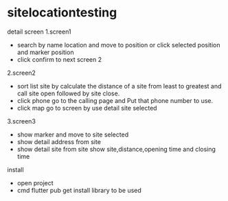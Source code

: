 # sitelocationtesting

detail screen
1.screen1
  - search by name location and move to position or click selected position and marker position
  - click confirm to next screen 2

2.screen2
  - sort list site by calculate the distance of a site from least to greatest and call site open followed by site close.
  - click phone go to the calling page and Put that phone number to use.
  - click map go to screen by use detail site selected

3.screen3
  - show marker and move to site selected
  - show detail address from site 
  - show detail site from site show site,distance,opening time and closing time
 
install
 - open project
 - cmd flutter pub get install library to be used 